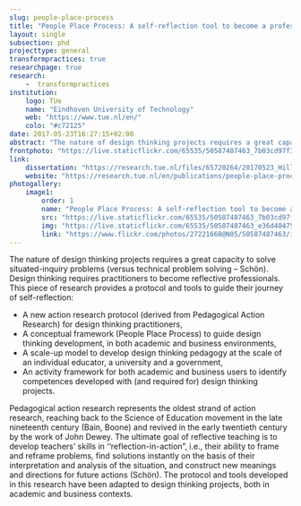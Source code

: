 ```yaml
---
slug: people-place-process
title: "People Place Process: A self-reflection tool to become a professional in design thinking, based on pedagogical action research"
layout: single
subsection: phd
projecttype: general
transformpractices: true
researchpage: true
research: 
    -  transformpractices
institution:
    logo: TUe
    name: "Eindhoven University of Technology"
    web: "https://www.tue.nl/en/"
    colo: "#c72125"
date: 2017-05-23T16:27:15+02:00
abstract: "The nature of design thinking projects requires a great capacity to solve situated-inquiry problems (versus technical problem solving – Schön). Design thinking requires practitioners to become reflective professionals. This piece of research provides a protocol and tools to guide their journey of self-reflection.<br/><i>Doctoral dissertation of Véronique Hillen</i>"
frontphoto: "https://live.staticflickr.com/65535/50587487463_7b03cd97f3.jpg"
link:
    dissertation: "https://research.tue.nl/files/65720264/20170523_Hillen.pdf"
    website: "https://research.tue.nl/en/publications/people-place-process-a-self-reflection-tool-to-become-a-professio"
photogallery:
    image1:
        order: 1
        name: "People Place Process: A self-reflection tool to become a professional in design thinking, based on pedagogical action research, by Véronique Hillen"
        src: "https://live.staticflickr.com/65535/50587487463_7b03cd97f3_q.jpg"
        img: "https://live.staticflickr.com/65535/50587487463_e36d404751_o.jpg"
        link: "https://www.flickr.com/photos/27221668@N05/50587487463/in/album-72157716601045922"
---
```


The nature of design thinking projects requires a great capacity to solve situated-inquiry problems (versus technical problem solving – Schön). Design thinking requires practitioners to become reflective professionals. This piece of research provides a protocol and tools to guide their journey of self-reflection:

- A new action research protocol (derived from Pedagogical Action Research) for design thinking practitioners,
- A conceptual framework (People Place Process) to guide design thinking development, in both academic and business environments,
- A scale-up model to develop design thinking pedagogy at the scale of an individual educator, a university and a government,
- An activity framework for both academic and business users to identify competences developed with (and required for) design thinking projects.

Pedagogical action research represents the oldest strand of action research, reaching back to the Science of Education movement in the late nineteenth century (Bain, Boone) and revived in the early twentieth century by the work of John Dewey. The ultimate goal of reflective teaching is to develop teachers’ skills in ‘‘reflection-in-action”, i.e., their ability to frame and reframe problems, find solutions instantly on the basis of their interpretation and analysis of the situation, and construct new meanings and directions for future actions (Schön). The protocol and tools developed in this research have been adapted to design thinking projects, both in academic and business contexts.